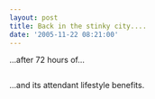 ```yaml
---
layout: post
title: Back in the stinky city....
date: '2005-11-22 08:21:00'
---
```


&hellip;after 72 hours of&hellip; <p>
<a onblur="try {parent.deselectBloggerImageGracefully();} catch(e) {}" href="http://www.patang.org/blog/uploaded_images/P1010029-701161.JPG" target="_blank"><img style="display:block; margin:0px auto 10px; text-align:center;cursor:pointer; cursor:hand;" src="http://www.patang.org/blog/uploaded_images/P1010029-796008.JPG" border="0" alt=""/></a>

&hellip;and its attendant lifestyle benefits. </p>